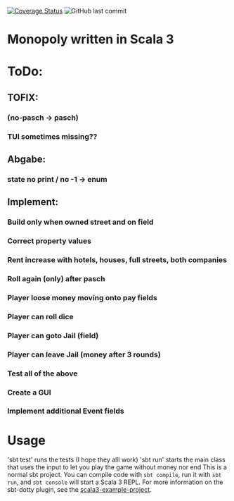 [![Coverage Status](https://coveralls.io/repos/github/jasemper/Monopoly/badge.svg?branch=master)](https://coveralls.io/github/jasemper/Monopoly?branch=master)
![GitHub last commit](https://img.shields.io/github/last-commit/jasemper/Monopoly)

# Monopoly written in Scala 3

# ToDo:
## TOFIX:
### (no-pasch -> pasch)
### TUI sometimes missing??

## Abgabe:
### state no print / no -1 -> enum

## Implement:
### Build only when owned street and on field
### Correct property values
### Rent increase with hotels, houses, full streets, both companies
### Roll again (only) after pasch
### Player loose money moving onto pay fields
### Player can roll dice
### Player can goto Jail (field)
### Player can leave Jail (money after 3 rounds)
### Test all of the above
### Create a GUI
### Implement additional Event fields


# Usage
'sbt test' runs the tests (I hope they alll work)
'sbt run' starts the main class that uses the input to let you play the game without money nor end
This is a normal sbt project. You can compile code with `sbt compile`, run it with `sbt run`, and `sbt console` will start a Scala 3 REPL.
For more information on the sbt-dotty plugin, see the
[scala3-example-project](https://github.com/scala/scala3-example-project/blob/main/README.md).
